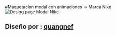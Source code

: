 
#Maquetacion modal con animaciones -> Marca Nike
![Desing page Modal Nike](https://assets.materialup.com/uploads/06dac6cd-19a7-4027-8b03-dbeecd3c0ad2/preview.jpg)

## Diseño por : [quangnef](https://www.uplabs.com/posts/ui-daily-16)